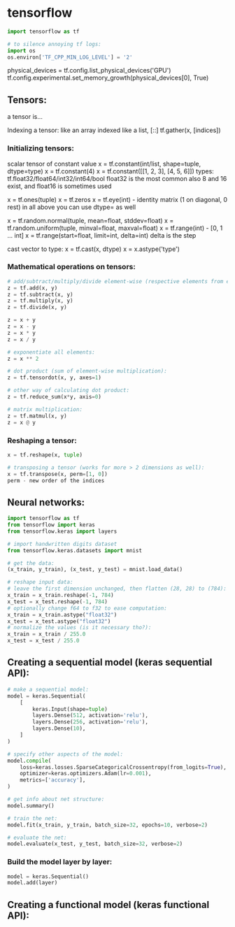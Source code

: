 # tensorflow
```python
import tensorflow as tf

# to silence annoying tf logs:
import os
os.environ['TF_CPP_MIN_LOG_LEVEL'] = '2'
```


physical_devices = tf.config.list_physical_devices('GPU')
tf.config.experimental.set_memory_growth(physical_devices[0], True)


## Tensors:
a tensor is...

Indexing a tensor: like an array
indexed like a list, [::]
tf.gather(x, [indices])

### Initializing tensors:
scalar tensor of constant value
x = tf.constant(int/list, shape=tuple, dtype=type)
x = tf.constant(4)
x = tf.constant([[1, 2, 3], [4, 5, 6]])
types:
tf.float32/float64/int32/int64/bool
float32 is the most common
also 8 and 16 exist, and float16 is sometimes used

x = tf.ones(tuple)
x = tf.zeros
x = tf.eye(int) - identity matrix (1 on diagonal, 0 rest)
in all above you can use dtype= as well

x = tf.random.normal(tuple, mean=float, stddev=float)
x = tf.random.uniform(tuple, minval=float, maxval=float)
x = tf.range(int) - [0, 1 ... int]
x = tf.range(start=float, limit=int, delta=int)
delta is the step

cast vector to type:
x = tf.cast(x, dtype)
x = x.astype('type')

### Mathematical operations on tensors: 
```python
# add/subtract/multiply/divide element-wise (respective elements from each tensor):
z = tf.add(x, y)
z = tf.subtract(x, y)
z = tf.multiply(x, y)
z = tf.divide(x, y)

z = x + y
z = x - y
z = x * y
z = x / y

# exponentiate all elements:
z = x ** 2

# dot product (sum of element-wise multiplication):
z = tf.tensordot(x, y, axes=1)

# other way of calculating dot product:
z = tf.reduce_sum(x*y, axis=0)

# matrix multiplication:
z = tf.matmul(x, y)
z = x @ y

```

### Reshaping a tensor:
```python
x = tf.reshape(x, tuple)

# transposing a tensor (works for more > 2 dimensions as well):
x = tf.transpose(x, perm=[1, 0])
perm - new order of the indices
```

## Neural networks:
```python
import tensorflow as tf
from tensorflow import keras
from tensorflow.keras import layers

# import handwritten digits dataset
from tensorflow.keras.datasets import mnist

# get the data:
(x_train, y_train), (x_test, y_test) = mnist.load_data()

# reshape input data:
# leave the first dimension unchanged, then flatten (28, 28) to (784):
x_train = x_train.reshape(-1, 784)
x_test = x_test.reshape(-1, 784)
# optionally change f64 to f32 to ease computation:
x_train = x_train.astype("float32")
x_test = x_test.astype("float32")
# normalize the values (is it necessary tho?):
x_train = x_train / 255.0
x_test = x_test / 255.0
```

## Creating a sequential model (keras sequential API):
```python
# make a sequential model:
model = keras.Sequential(
    [
        keras.Input(shape=tuple)
        layers.Dense(512, activation='relu'),
        layers.Dense(256, activation='relu'),
        layers.Dense(10),
    ]
)

# specify other aspects of the model:
model.compile(
    loss=keras.losses.SparseCategoricalCrossentropy(from_logits=True),
    optimizer=keras.optimizers.Adam(lr=0.001),
    metrics=['accuracy'],
)

# get info about net structure:
model.summary()

# train the net:
model.fit(x_train, y_train, batch_size=32, epochs=10, verbose=2)

# evaluate the net:
model.evaluate(x_test, y_test, batch_size=32, verbose=2)
```

### Build the model layer by layer:
```python
model = keras.Sequential()
model.add(layer)
```
## Creating a functional model (keras functional API):
